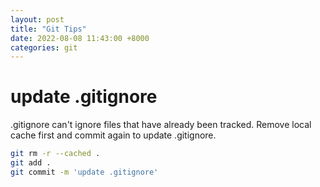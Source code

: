 ```yaml
---
layout: post
title: "Git Tips"
date: 2022-08-08 11:43:00 +8000
categories: git
---
```

# update .gitignore
.gitignore can't ignore files that have already been tracked. Remove local cache first and commit again to update .gitignore.
```bash
git rm -r --cached .
git add .
git commit -m 'update .gitignore'
```
